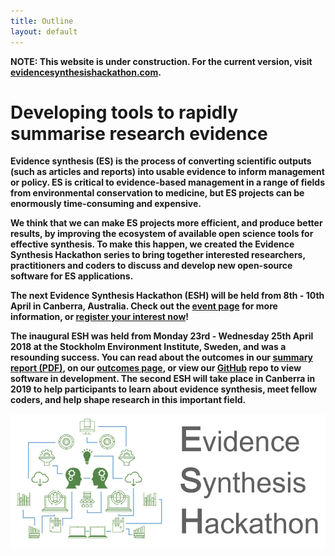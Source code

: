 ```yaml
---
title: Outline
layout: default
---
```

<b>NOTE: This website is under construction. For the current version, visit [evidencesynthesishackathon.com](https://www.evidencesynthesishackathon.com).

# Developing tools to rapidly summarise research evidence

Evidence synthesis (ES) is the process of converting scientific outputs (such as articles and reports) into usable evidence to inform management or policy. ES is critical to evidence-based management in a range of fields from environmental conservation to medicine, but ES projects can be enormously time-consuming and expensive.

We think that we can make ES projects more efficient, and produce better results, by improving the ecosystem of available open science tools for effective synthesis. To make this happen, we created the Evidence Synthesis Hackathon series to bring together interested researchers, practitioners and coders to discuss and develop new open-source software for ES applications.

<strong>The next Evidence Synthesis Hackathon (ESH) will be held from 8th - 10th April in Canberra, Australia.</strong> Check out the <a href="/pages/events/2019_04_canberra/home.html">event page</a> for more information, or <a href="/pages/events/2019_04_canberra/EoI.html">register your interest now</a>!

The inaugural ESH was held from Monday 23rd - Wednesday 25th April 2018 at the Stockholm Environment Institute, Sweden, and was a resounding success. You can read about the outcomes in our <a href="/assets/docs/evidence-synthesis-hackathon-summary-report-2018.pdf" target="_blank" rel="noopener">summary report (PDF)</a>, on our <a href="/pages/events/2018_04_stockholm/home.html">outcomes page</a>, or view our <a href="https://github.com/ESHackathon" target="_blank" rel="noopener">GitHub</a> repo to view software in development. The second ESH will take place in Canberra in 2019 to help participants to learn about evidence synthesis, meet fellow coders, and help shape research in this important field.

<img src="/assets/images/logos/promo_image.jpg" alt="ESH"/>